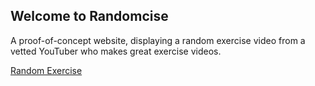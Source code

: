 ## Welcome to Randomcise

A proof-of-concept website, displaying a random exercise video from a vetted YouTuber who makes great exercise videos.

<a id="random" href="">Random Exercise</a>

<script>
    num = Math.floor((Math.random() * 3) + 1)
    document.getElementById("random").href = `./${num}.html`;
</script>